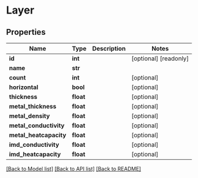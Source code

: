 # Layer

## Properties
Name | Type | Description | Notes
------------ | ------------- | ------------- | -------------
**id** | **int** |  | [optional] [readonly] 
**name** | **str** |  | 
**count** | **int** |  | [optional] 
**horizontal** | **bool** |  | [optional] 
**thickness** | **float** |  | [optional] 
**metal_thickness** | **float** |  | [optional] 
**metal_density** | **float** |  | [optional] 
**metal_conductivity** | **float** |  | [optional] 
**metal_heatcapacity** | **float** |  | [optional] 
**imd_conductivity** | **float** |  | [optional] 
**imd_heatcapacity** | **float** |  | [optional] 

[[Back to Model list]](../README.md#documentation-for-models) [[Back to API list]](../README.md#documentation-for-api-endpoints) [[Back to README]](../README.md)


